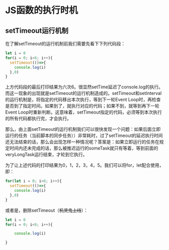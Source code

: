 # JS函数的执行时机
## setTimeout运行机制

在了解setTimeout的运行机制前我们需要先看下下列代码段：
```Javascript
let i = 0
for(i = 0; i<6; i++){
  setTimeout(()=>{
    console.log(i)
  },0)
}
```
上方代码段的最后打印结果为六次6。很显然setTime延迟了console.log的执行。而这一现象的出现就是setTimeout的运行机制造成的。setTimeout和setInterval的运行机制是，将指定的代码移出本次执行，等到下一轮Event Loop时，再检查是否到了指定时间。如果到了，就执行对应的代码；如果不到，就等到再下一轮Event Loop时重新判断。这意味着，setTimeout指定的代码，必须等到本次执行的所有代码都执行完，才会执行。

那么，由上面setTimeout的运行机制我们可以很快发现一个问题：如果后面立即运行的任务（当前脚本的同步任务））非常耗时，过了setTimeout的延迟执行时间还无法结束的话，那么会出现怎样一种情况呢？答案是：如果立即运行的任务在规定时间内还未完成的话，那么被推迟运行的someTask就只有等着，等到前面的veryLongTask运行结束，才轮到它执行。

为了让上述代码的打印结果为0，1，2，3，4，5。我们可以将for，let配合使用，即：

```Javascript
for(let i = 0; i<6; i++){
  setTimeout(()=>{
    console.log(i)
  },0)
}
```

或者是，删除setTimeout（~~机灵鬼上线~~）：
```Javascript
let i = 0
for(i = 0; i<6; i++){

    console.log(i)

}
```
